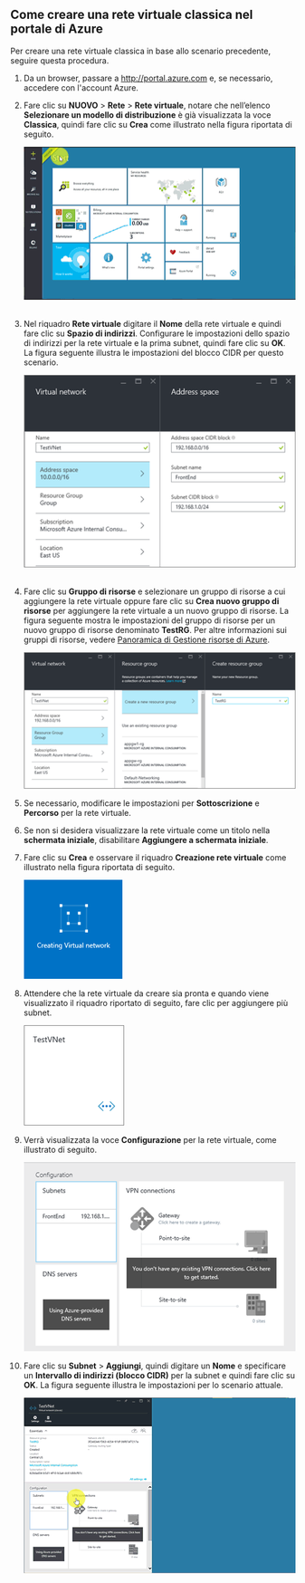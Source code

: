 ## Come creare una rete virtuale classica nel portale di Azure
Per creare una rete virtuale classica in base allo scenario precedente, seguire questa procedura.

1. Da un browser, passare a http://portal.azure.com e, se necessario, accedere con l'account Azure.
2. Fare clic su **NUOVO** > **Rete** > **Rete virtuale**, notare che nell’elenco **Selezionare un modello di distribuzione** è già visualizzata la voce **Classica**, quindi fare clic su **Crea** come illustrato nella figura riportata di seguito.
   
    ![Creare reti virtuali nel portale di Azure](./media/virtual-networks-create-vnet-classic-pportal-include/vnet-create-pportal-figure1.gif)  
3. Nel riquadro **Rete virtuale** digitare il **Nome** della rete virtuale e quindi fare clic su **Spazio di indirizzi**. Configurare le impostazioni dello spazio di indirizzi per la rete virtuale e la prima subnet, quindi fare clic su **OK**. La figura seguente illustra le impostazioni del blocco CIDR per questo scenario.
   
    ![Riquadro spazio indirizzi](./media/virtual-networks-create-vnet-classic-pportal-include/vnet-create-pportal-figure2.png)  
4. Fare clic su **Gruppo di risorse** e selezionare un gruppo di risorse a cui aggiungere la rete virtuale oppure fare clic su **Crea nuovo gruppo di risorse** per aggiungere la rete virtuale a un nuovo gruppo di risorse. La figura seguente mostra le impostazioni del gruppo di risorse per un nuovo gruppo di risorse denominato **TestRG**. Per altre informazioni sui gruppi di risorse, vedere [Panoramica di Gestione risorse di Azure](../articles/resource-group-overview.md#resource-groups).
   
    ![Crea riquadro gruppo di risorse](./media/virtual-networks-create-vnet-classic-pportal-include/vnet-create-pportal-figure3.png)
5. Se necessario, modificare le impostazioni per **Sottoscrizione** e **Percorso** per la rete virtuale.
6. Se non si desidera visualizzare la rete virtuale come un titolo nella **schermata iniziale**, disabilitare **Aggiungere a schermata iniziale**.
7. Fare clic su **Crea** e osservare il riquadro **Creazione rete virtuale** come illustrato nella figura riportata di seguito.
   
    ![Creare reti virtuali nel portale](./media/virtual-networks-create-vnet-classic-pportal-include/vnet-create-pportal-figure4.png)  
8. Attendere che la rete virtuale da creare sia pronta e quando viene visualizzato il riquadro riportato di seguito, fare clic per aggiungere più subnet.
   
    ![Creare reti virtuali nel portale](./media/virtual-networks-create-vnet-classic-pportal-include/vnet-create-pportal-figure5.png)  
9. Verrà visualizzata la voce **Configurazione** per la rete virtuale, come illustrato di seguito.
   
    ![Creare reti virtuali nel portale](./media/virtual-networks-create-vnet-classic-pportal-include/vnet-create-pportal-figure6.png)
10. Fare clic su **Subnet** > **Aggiungi**, quindi digitare un **Nome** e specificare un **Intervallo di indirizzi (blocco CIDR)** per la subnet e quindi fare clic su **OK**. La figura seguente illustra le impostazioni per lo scenario attuale.
    
    ![Creare reti virtuali nel portale di Azure](./media/virtual-networks-create-vnet-classic-pportal-include/vnet-create-pportal-figure7.gif)  

<!---HONumber=AcomDC_0810_2016-->